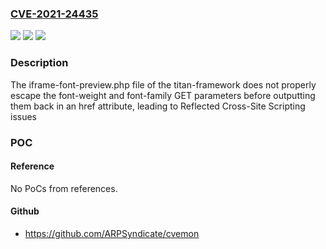 ### [CVE-2021-24435](https://cve.mitre.org/cgi-bin/cvename.cgi?name=CVE-2021-24435)
![](https://img.shields.io/static/v1?label=Product&message=Titan%20Framework&color=blue)
![](https://img.shields.io/static/v1?label=Version&message=1.12.1%3C%3D%201.12.1%20&color=brighgreen)
![](https://img.shields.io/static/v1?label=Vulnerability&message=CWE-79%20Cross-site%20Scripting%20(XSS)&color=brighgreen)

### Description

The iframe-font-preview.php file of the titan-framework does not properly escape the font-weight and font-family GET parameters before outputting them back in an href attribute, leading to Reflected Cross-Site Scripting issues

### POC

#### Reference
No PoCs from references.

#### Github
- https://github.com/ARPSyndicate/cvemon

